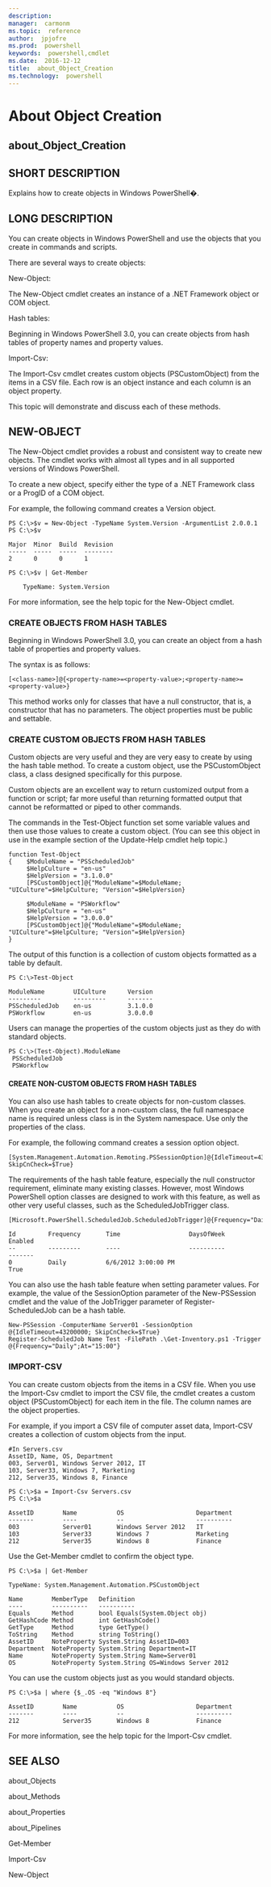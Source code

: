 ```yaml
---
description:  
manager:  carmonm
ms.topic:  reference
author:  jpjofre
ms.prod:  powershell
keywords:  powershell,cmdlet
ms.date:  2016-12-12
title:  about_Object_Creation
ms.technology:  powershell
---
```


# About Object Creation
## about_Object_Creation


## SHORT DESCRIPTION
Explains how to create objects in  Windows PowerShell�.


## LONG DESCRIPTION
You can create objects in  Windows PowerShell and use the objects that you create in commands and scripts.

There are several ways to create objects:

New-Object:

The New-Object cmdlet creates an instance of a .NET Framework object or COM object.

Hash tables:

Beginning in  Windows PowerShell 3.0, you can create objects from hash tables of property names and property values.

Import-Csv:

The Import-Csv cmdlet creates custom objects (PSCustomObject) from the items in a CSV file. Each row is an object instance and each column is an object property.

This topic will demonstrate and discuss each of these methods.


## NEW-OBJECT
The New-Object cmdlet provides a robust and consistent way to create new objects. The cmdlet works with almost all types and in all supported versions of  Windows PowerShell.

To create a new object, specify either the type of a .NET Framework class or a ProgID of a COM object.

For example, the following command creates a Version object.


```
PS C:\>$v = New-Object -TypeName System.Version -ArgumentList 2.0.0.1  
PS C:\>$v
```



```
Major  Minor  Build  Revision  
-----  -----  -----  --------  
2      0      0      1
```



```
PS C:\>$v | Get-Member  
  
    TypeName: System.Version
```


For more information, see the help topic for the New-Object cmdlet.


### CREATE OBJECTS FROM HASH TABLES
Beginning in  Windows PowerShell 3.0, you can create an object from a hash table of properties and property values.

The syntax is as follows:


```
[<class-name>]@{<property-name>=<property-value>;<property-name>=<property-value>}
```


This method works only for classes that have a null constructor, that is, a constructor that has no parameters. The object properties must be public and settable.


### CREATE CUSTOM OBJECTS FROM HASH TABLES
Custom objects are very useful and they are very easy to create by using the hash table method. To create a custom object, use the PSCustomObject class, a class designed specifically for this purpose.

Custom objects are an excellent way to return customized output from a function or script; far more useful than returning formatted output that cannot be reformatted or piped to other commands.

The commands in the Test-Object function set some variable values and then use those values to create a custom object. (You can see this object in use in the example section of the Update-Help cmdlet help topic.)


```
function Test-Object  
{    $ModuleName = "PSScheduledJob"   
     $HelpCulture = "en-us"  
     $HelpVersion = "3.1.0.0"  
     [PSCustomObject]@{"ModuleName"=$ModuleName; "UICulture"=$HelpCulture; "Version"=$HelpVersion}  
  
     $ModuleName = "PSWorkflow"   
     $HelpCulture = "en-us"  
     $HelpVersion = "3.0.0.0"  
     [PSCustomObject]@{"ModuleName"=$ModuleName; "UICulture"=$HelpCulture; "Version"=$HelpVersion}  
}
```


The output of this function is a collection of custom objects formatted as a table by default.


```
PS C:\>Test-Object  
  
ModuleName        UICulture      Version  
---------         ---------      -------  
PSScheduledJob    en-us          3.1.0.0  
PSWorkflow        en-us          3.0.0.0
```


Users can manage the properties of the custom objects just as they do with standard objects.


```
PS C:\>(Test-Object).ModuleName  
 PSScheduledJob  
 PSWorkflow
```



#### CREATE NON-CUSTOM OBJECTS FROM HASH TABLES
You can also use hash tables to create objects for non-custom classes. When you create an object for a non-custom class, the full namespace name is required unless class is in the System namespace. Use only the properties of the class.

For example, the following command creates a session option object.


```
[System.Management.Automation.Remoting.PSSessionOption]@{IdleTimeout=43200000; SkipCnCheck=$True}
```


The requirements of the hash table feature, especially the null constructor requirement, eliminate many existing classes. However, most  Windows PowerShell option classes are designed to work with this feature, as well as other very useful classes, such as the ScheduledJobTrigger class.


```
[Microsoft.PowerShell.ScheduledJob.ScheduledJobTrigger]@{Frequency="Daily";At="15:00"}      
  
Id         Frequency       Time                   DaysOfWeek              Enabled  
--         ---------       ----                   ----------              -------  
0          Daily           6/6/2012 3:00:00 PM                            True
```


You can also use the hash table feature when setting parameter values. For example, the value of the SessionOption parameter of the New-PSSession cmdlet and the value of the JobTrigger parameter of Register-ScheduledJob can be a hash table.


```
New-PSSession -ComputerName Server01 -SessionOption @{IdleTimeout=43200000; SkipCnCheck=$True}  
Register-ScheduledJob Name Test -FilePath .\Get-Inventory.ps1 -Trigger @{Frequency="Daily";At="15:00"}
```



### IMPORT-CSV
You can create custom objects from the items in a CSV file. When you use the Import-Csv cmdlet to import the CSV file, the cmdlet creates a custom object (PSCustomObject) for each item in the file. The column names are the object properties.

For example, if you import a CSV file of computer asset data, Import-CSV creates a collection of custom objects from the input.


```
#In Servers.csv  
AssetID, Name, OS, Department  
003, Server01, Windows Server 2012, IT  
103, Server33, Windows 7, Marketing  
212, Server35, Windows 8, Finance
```



```
PS C:\>$a = Import-Csv Servers.csv  
PS C:\>$a  
  
AssetID        Name           OS                    Department  
-------        ----           --                    ----------  
003            Server01       Windows Server 2012   IT  
103            Server33       Windows 7             Marketing  
212            Server35       Windows 8             Finance
```


Use the Get-Member cmdlet to confirm the object type.


```
PS C:\>$a | Get-Member
```



```
TypeName: System.Management.Automation.PSCustomObject  
  
Name        MemberType   Definition  
----        ----------   ----------  
Equals      Method       bool Equals(System.Object obj)  
GetHashCode Method       int GetHashCode()  
GetType     Method       type GetType()  
ToString    Method       string ToString()  
AssetID     NoteProperty System.String AssetID=003  
Department  NoteProperty System.String Department=IT  
Name        NoteProperty System.String Name=Server01  
OS          NoteProperty System.String OS=Windows Server 2012
```


You can use the custom objects just as you would standard objects.


```
PS C:\>$a | where {$_.OS -eq "Windows 8"}
```



```
AssetID        Name           OS                    Department  
-------        ----           --                    ----------  
212            Server35       Windows 8             Finance
```


For more information, see the help topic for the Import-Csv cmdlet.


## SEE ALSO
about_Objects

about_Methods

about_Properties

about_Pipelines

Get-Member

Import-Csv

New-Object

